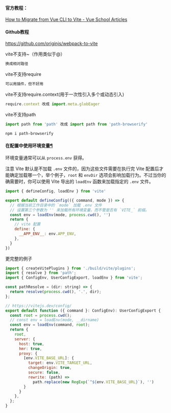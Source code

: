 #### 官方教程：
[How to Migrate from Vue CLI to Vite - Vue School Articles](https://vueschool.io/articles/vuejs-tutorials/how-to-migrate-from-vue-cli-to-vite/)

#### Github教程
https://github.com/originjs/webpack-to-vite

vite不支持~（作用类似于@）
```js
换成相对路径
```
vite不支持require
```js
可以用插件，但不好用
```
vite不支持require.context(用于一次性引入多个或动态引入)
```js
require.context 改成 import.meta.globEager
```
vite不支持path
```js
import path from 'path' 改成 import path from 'path-browserify'
```

```shell
npm i path-browserify
```

#### 在配置中使用环境变量[¶](https://cn.vitejs.dev/config/#using-environment-variables-in-config)

环境变量通常可以从 `process.env` 获得。

注意 Vite 默认是不加载 `.env` 文件的，因为这些文件需要在执行完 Vite 配置后才能确定加载哪一个，举个例子，`root` 和 `envDir` 选项会影响加载行为。不过当你的确需要时，你可以使用 Vite 导出的 `loadEnv` 函数来加载指定的 `.env` 文件。

```js
import { defineConfig, loadEnv } from 'vite'

export default defineConfig(({ command, mode }) => {
  // 根据当前工作目录中的 `mode` 加载 .env 文件
  // 设置第三个参数为 '' 来加载所有环境变量，而不管是否有 `VITE_` 前缀。
  const env = loadEnv(mode, process.cwd(), '')
  return {
    // vite 配置
    define: {
      __APP_ENV__: env.APP_ENV,
    },
  }
})
```
更完整的例子
```js
import { createVitePlugins } from './build/vite/plugins';
import { resolve } from 'path';
import { ConfigEnv, UserConfigExport, loadEnv } from 'vite';

const pathResolve = (dir: string) => {
  return resolve(process.cwd(), '.', dir);
};

// https://vitejs.dev/config/
export default function ({ command }: ConfigEnv): UserConfigExport {
  const root = process.cwd();
  // const env = loadEnv(mode, __dirname)
  const env = loadEnv(command, root);
  return {
    root,
    server: {
      host: true,
      hmr: true,
      proxy: {
        [env.VITE_BASE_URL]: {
          target: env.VITE_TARGET_URL,
          changeOrigin: true,
          secure: false,
          rewrite: (path) =>
            path.replace(new RegExp(`^${env.VITE_BASE_URL}`), '')
        }
      }
    },
  };
}
```
